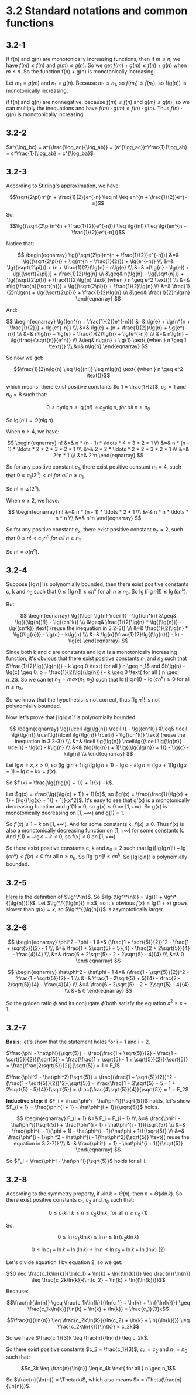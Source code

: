 # 3.2 Standard notations and common functions
## 3.2-1
If f(n) and g(n) are monotonically increasing functions, then if $m \leq n$, we have $f(m) \leq f(n)$ and $g(m) \leq g(n)$. So we get $f(m) + g(m) \leq f(n) + g(n)$ when $m \leq n$. So the function f(n) + g(n) is monotonically increasing.

Let $m_1 = g(m)$ and $n_1 = g(n)$. Because $m_1 \leq n_1$, so $f(m_1) \leq f(n_1)$, so f(g(n)) is monotonically increasing.

if f(n) and g(n) are nonnegative, because $f(m) \leq f(n)$ and $g(m) \leq g(n)$, so we can multiply the inequations and have $f(m) \cdot g(m) \leq f(n) \cdot g(n)$. Thus $f(n) \cdot g(n)$ is monotonically increasing.

## 3.2-2
$a^{\log_bc} = a^{\frac{\log_ac}{\log_ab}} = (a^{\log_ac})^\frac{1}{\log_ab} = c^\frac{1}{\log_ab} = c^{\log_ba}$.

## 3.2-3
According to [Stirling's approximation](https://en.wikipedia.org/wiki/Stirling%27s_approximation), we have:

$$\sqrt{2\pi}n^{n + \frac{1}{2}}e^{-n} \leq n! \leq en^{n + \frac{1}{2}}e^{-n}$$

So:

$$\lg{(\sqrt{2\pi}n^{n + \frac{1}{2}}e^{-n})} \leq \lg{(n!)} \leq \lg{(en^{n + \frac{1}{2}}e^{-n})}$$

Notice that:

$$
\begin{eqnarray}
\lg{(\sqrt{2\pi}n^{n + \frac{1}{2}}e^{-n})} &=& \lg{(\sqrt{2\pi})} + \lg{n^{n + \frac{1}{2}}} + \lg{e^{-n}} \\\
&=& \lg{(\sqrt{2\pi})} + (n + \frac{1}{2})\lg{n} - n\lg{e} \\\
&=& n(\lg{n} - \lg{e}) + \lg{(\sqrt{2\pi})} + \frac{1}{2}\lg{n} \\\
&\geq& n(\lg{n} - \lg{\sqrt{n}}) + \lg{(\sqrt{2\pi})} + \frac{1}{2}\lg{n} \text{ (when } n \geq e^2 \text{)} \\\
&=& n\lg{\frac{n}{\sqrt{n}}} + \lg{(\sqrt{2\pi})} + \frac{1}{2}\lg{n} \\\
&=& \frac{1}{2}n\lg{n} + \lg{(\sqrt{2\pi})} + \frac{1}{2}\lg{n} \\\
&\geq& \frac{1}{2}n\lg{n}
\end{eqnarray}
$$

And:

$$
\begin{eqnarray}
\lg{(en^{n + \frac{1}{2}}e^{-n})} &=& \lg{e} + \lg{n^{n + \frac{1}{2}}} + \lg{e^{-n}} \\\
&=& \lg{e} + (n + \frac{1}{2})\lg{n} + \lg{e^{-n}} \\\
&=& n\lg{n} + \lg{e} + \frac{1}{2}\lg{n} + \lg{e^{-n}} \\\
&=& n\lg{n} + \lg{\frac{e\sqrt{n}}{e^n}} \\\
&\leq& n\lg{n} + \lg{1} \text{ (when } n \geq 1 \text{)} \\\
&=& n\lg{n}
\end{eqnarray}
$$

So now we get:

$$\frac{1}{2}n\lg{n} \leq \lg{(n!)} \leq n\lg{n} \text{ (when } n \geq e^2 \text{)}$$

which means: there exist positive constants $c_1 = \frac{1}{2}$, $c_2 = 1$ and $n_0 = 8$ such that:

$$0 \leq c_1n\lg{n} \leq \lg(n!) \leq c_2n\lg{n},\ for \ all \ n \geq n_0$$

So $\lg{(n!)} = \Theta(n\lg{n})$.

When $n \geq 4$, we have:

$$
\begin{eqnarray}
n! &=& n * (n - 1) * \ldots * 4 * 3 * 2 * 1 \\\
&=& n * (n - 1) * \ldots * 2 * 2 * 3 * 2 * 1 \\\
&>& 2 * 2 * \ldots * 2 * 2 * 3 * 2 * 1 \\\
&=&  2^n * 1 \\\
&=& 2^n
\end{eqnarray}
$$

So for any positive constant $c_1$, there exist positive constant $n_1 = 4$, such that $0 \leq c_1(2^n) < n! \ for\ all\ n \geq n_1$.

So $n! = w(2^n)$.

When $n \geq 2$, we have:

$$
\begin{eqnarray}
n! &=& n * (n - 1) * \ldots * 2 * 1 \\\
&<& n * n * \ldots * n * n \\\
&=&  n^n
\end{eqnarray}
$$

So for any positive constant $c_2$, there exist positive constant $n_2 = 2$, such that $0 \leq n! < c_2n^n \ for\ all\ n \geq n_2$.

So $n! = o(n^n)$.

## 3.2-4
Suppose $\lceil \lg{n} \rceil!$ is polynomially bounded, then there exist positive constants c, k and $n_0$ such that $0 \leq \lceil \lg{n} \rceil! \leq cn^k$ for all $n \geq n_0$. So $\lg{(\lceil \lg{n} \rceil!)} \leq \lg{(cn^k)}$.

But:

$$
\begin{eqnarray}
\lg{(\lceil \lg{n} \rceil!)} - \lg{(cn^k)} &\geq& \lg{((\lg{n})!)} - \lg{(cn^k)} \\\
&\geq& \frac{1}{2}\lg{n} * \lg{(\lg{n})} - \lg{(cn^k)} \text{ (reuse the inequation in 3.2-3)} \\\
&=& \frac{1}{2}\lg{n} * \lg{(\lg{n})} - \lg{c} - k\lg{n} \\\
&=& \lg{n}(\frac{1}{2}\lg{(\lg{n})} - k) - \lg{c}
\end{eqnarray}
$$

Since both k and c are constants and $\lg{n}$ is a monotonically increasing function, it's obvious that there exist positive constants $n_1$ and $n_2$ such that $\frac{1}{2}\lg{(\lg{n})} - k \geq 0 \text{ for all } n \geq n_1$ and $b\lg{n} - \lg{c} \geq 0, b = \frac{1}{2}\lg{(\lg{n})} - k \geq 0 \text{ for all } n \geq n_2$. So we can let $n_3 = max(n_1, n_2)$ such that $\lg{(\lceil \lg{n} \rceil!)} - \lg{(cn^k)} \geq 0 \text{ for all } n \geq n_3$.

So we know that the hypothesis is not correct, thus $\lceil \lg{n} \rceil!$ is not polynomially bounded.

Now let's prove that $\lceil \lg{\lg{n}} \rceil!$ is polynomially bounded.

$$
\begin{eqnarray}
\lg{(\lceil \lg{\lg{n}} \rceil!)} - \lg{(cn^k)} &\leq& \lceil \lg{\lg{n}} \rceil\lg{(\lceil \lg{\lg{n}} \rceil)} - \lg{(cn^k)} \text{ (reuse the inequation in 3.2-3)} \\\
&=& \lceil \lg{\lg{n}} \rceil\lg{(\lceil \lg{\lg{n}} \rceil)} - \lg{c} - k\lg{n} \\\
&<& (\lg{\lg{n}} + 1)\lg{(\lg{\lg{n}} + 1)} - \lg{c} - k\lg{n} \\\
\end{eqnarray}
$$

Let $\lg{n} = x, x > 0$, so $(\lg{\lg{n}} + 1)\lg{(\lg{\lg{n}} + 1)} - \lg{c} - k\lg{n} = (\lg{x} + 1)\lg{(\lg{x} + 1)} - \lg{c} - kx = f(x)$.

So $f'(x) = \frac{\lg{(\lg{x} + 1)} + 1}{x} - k$.

Let $g(x) = \frac{\lg{(\lg{x} + 1)} + 1}{x}$, so $g'(x) = \frac{\frac{1}{\lg{x} + 1} - (\lg{(\lg{x} + 1)} + 1)}{x^2}$. It's easy to see that g'(x) is a monotonically decreasing function and g'(1) = 0, so $g(x) \leq 0 \text{ on } [1, +\infty)$. So g(x) is monotonically decreasing on $[1, +\infty)$ and g(1) = 1.

So $f'(x) \leq 1 - k \text{ on } [1, +\infty)$. And for some constants k, $f'(x) \leq 0$. Thus f(x) is also a monotonically decreasing function on $[1, +\infty)$ for some constants k. And $f(1) = -\lg{c} - k < 0$, so f(x) < 0 on $[1, +\infty)$.

So there exist positive constants c, k and $n_0 = 2$ such that $\lg{(\lceil \lg{\lg{n}} \rceil!)} - \lg{(cn^k)} < f(x) < 0 \text{ for all } n \geq n_0$. So $\lceil \lg{\lg{n}} \rceil! \leq cn^k$. So $\lceil \lg{\lg{n}} \rceil!$ is polynomially bounded.

## 3.2-5
[Here](https://en.wikipedia.org/wiki/Iterated_logarithm) is the definition of $\lg^\*{n}$. So $\lg{(\lg^\*{n})} = \lg{(1 + \lg^\*{(\lg{n})})}$. Let $\lg^\*{(\lg{n})} = x$, so it's obvious $f(x) = \lg{(1 + x)}$ grows slower than $g(x) = x$, so $\lg^\*{(\lg{n})}$ is asymptotically larger.

## 3.2-6
$$
\begin{eqnarray}
\phi^2 - \phi - 1 &=& (\frac{1 + \sqrt{5}}{2})^2 - \frac{1 + \sqrt{5}}{2} - 1 \\\
&=& \frac{1 + 2\sqrt{5} + 5}{4} - \frac{2 + 2\sqrt{5}}{4} - \frac{4}{4} \\\
&=& \frac{6 + 2\sqrt{5} - 2 - 2\sqrt{5} - 4}{4} \\\
&=& 0
\end{eqnarray}
$$

$$
\begin{eqnarray}
\hat\phi^2 - \hat\phi - 1 &=& (\frac{1 - \sqrt{5}}{2})^2 - \frac{1 - \sqrt{5}}{2} - 1 \\\
&=& \frac{1 - 2\sqrt{5} + 5}{4} - \frac{2 - 2\sqrt{5}}{4} - \frac{4}{4} \\\
&=& \frac{6 - 2\sqrt{5} - 2 + 2\sqrt{5} - 4}{4} \\\
&=& 0
\end{eqnarray}
$$

So the golden ratio $\phi$ and its conjugate $\hat\phi$ both satisfy the equation $x^2 = x + 1$.

## 3.2-7
**Basis**: let's show that the statement holds for i = 1 and i = 2.

$\frac{\phi - \hat\phi}{\sqrt{5}} = \frac{\frac{1 + \sqrt{5}}{2} - \frac{1 - \sqrt{5}}{2}}{\sqrt{5}} = \frac{\frac{1 + \sqrt{5} - 1 + \sqrt{5}}{2}}{\sqrt{5}} = \frac{\frac{2\sqrt{5}}{2}}{\sqrt{5}} = 1 = F_1$

$\frac{\phi^2 - \hat\phi^2}{\sqrt{5}} = \frac{(\frac{1 + \sqrt{5}}{2})^2 - (\frac{1 - \sqrt{5}}{2})^2}{\sqrt{5}} = \frac{\frac{1 + 2\sqrt{5} + 5 - 1 + 2\sqrt{5} - 5}{4}}{\sqrt{5}} = \frac{\frac{4\sqrt{5}}{4}}{\sqrt{5}} = 1 = F_2$

**Inductive step**: if $F_i = \frac{\phi^i - \hat\phi^i}{\sqrt{5}}$ holds, let's show $F_{i + 1} = \frac{\phi^{i + 1} - \hat\phi^{i + 1}}{\sqrt{5}}$ holds.

$$
\begin{eqnarray}
F_{i + 1} &=& F_i + F_{i - 1} \\\
&=& \frac{\phi^i - \hat\phi^i}{\sqrt{5}} + \frac{\phi^{i - 1} - \hat\phi^{i - 1}}{\sqrt{5}} \\\
&=& \frac{\phi^{i - 1}(\phi + 1) - \hat\phi^{i - 1}(\hat\phi + 1)}{\sqrt{5}} \\\
&=& \frac{\phi^{i - 1}\phi^2 - \hat\phi^{i - 1}\hat\phi^2}{\sqrt{5}} \text{( reuse the equation in 3.2-7)} \\\
&=& \frac{\phi^{i + 1} - \hat\phi^{i + 1}}{\sqrt{5}}
\end{eqnarray}
$$

So $F_i = \frac{\phi^i - \hat\phi^i}{\sqrt{5}}$ holds for all i.

## 3.2-8
According to the symmetry property, if $k\ln{k} = \Theta(n)$, then $n = \Theta(k\ln{k})$. So there exist positive constants $c_1$, $c_2$ and $n_0$ such that:

$$0 \leq c_1k\ln{k} \leq n \leq c_2k\ln{k} \text{, for all } n \geq n_0 \text{ (1)}$$

So:

$$0 \leq \ln{(c_1k\ln{k})} \leq \ln{n} \leq \ln{(c_2k\ln{k})}$$

$$0 \leq \ln{c_1} + \ln{k} + \ln{(\ln{k})} \leq \ln{n} \leq \ln{c_2} + \ln{k} + \ln{(\ln{k})} \text{ (2)}$$

Let's divide equation 1 by equation 2, so we get:

$$0 \leq \frac{c_1k\ln{k}}{\ln{c_1} + \ln{k} + \ln{(\ln{k})}} \leq \frac{n}{\ln{n}} \leq \frac{c_2k\ln{k}}{\ln{c_2} + \ln{k} + \ln{(\ln{k})}}$$

Because:

$$\frac{n}{\ln{n}} \geq \frac{c_1k\ln{k}}{\ln{c_1} + \ln{k} + \ln{(\ln{k})}} \geq \frac{c_1k\ln{k}}{\ln{k} + \ln{k} + \ln{k}} = \frac{c_1}{3}k$$

$$\frac{n}{\ln{n}} \leq \frac{c_2k\ln{k}}{\ln{c_2} + \ln{k} + \ln{(\ln{k})}} \leq \frac{c_2k\ln{k}}{\ln{k}} = c_2k$$

So we have $\frac{c_1}{3}k \leq \frac{n}{\ln{n}} \leq c_2k$.

So there exist positive constants $c_3 = \frac{c_1}{3}$, $c_4 = c_2$ and $n_1 = n_0$ such that:

$$c_3k \leq \frac{n}{\ln{n}} \leq c_4k \text{ for all } n \geq n_1$$

So $\frac{n}{\ln{n}} = \Theta(k)$, which also means $k = \Theta(\frac{n}{\ln{n}})$.
